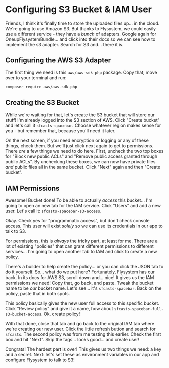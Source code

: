 # Configuring S3 Bucket & IAM User

Friends, I think it's finally time to store the uploaded files up... in the cloud.
We're going to use Amazon S3. But thanks to Flysystem, we could easily use a different
service - they have a *bunch* of adapters. Google again for OneupFlysystemBundle...
and click into their docs so we can see how to implement the s3 adapter. Search
for S3 and... there it is.

## Configuring the AWS S3 Adapter

The first thing we need is this `aws/aws-sdk-php` package. Copy that, move over
to your terminal and run:

```terminal
composer require aws/aws-sdk-php
```

## Creating the S3 Bucket

While we're waiting for that, let's create the S3 bucket that will store our stuff!
I'm already logged into the S3 section of AWS. Click "Create bucket" and let's
call it `sfcasts-spacebar`. Choose whatever region makes sense for you - but remember
that, because you'll need it later.

On the next screen, if you need encryption or logging or any of these things, check
them. But we'll just click next again to get to permissions. There *are* a few things
we need to do here. First, uncheck the two top boxes for "Block new public ACLs"
and "Remove public access granted through public ACLs". By unchecking these boxes,
we can now have private files *and* public files all in the same bucket. Click
"Next" again and then "Create bucket".

## IAM Permissions

Awesome! Bucket done! To be able to actually *access* this bucket... I'm going
to open an new tab for the IAM service. Click "Users" and add a new user. Let's
call it: `sfcasts-spacebar-s3-access`.

Okay. Check yes for "programmatic access", but don't check console access. This
user will exist *solely* so we can use its credentials in our app to talk to S3.

For permissions, this is *always* the tricky part, at least for me. There are a lot
of existing "policies" that can grant different permissions to different services...
I'm going to open another tab to IAM and click to create a new policy.

There's a builder to help create the policy... or you can click the JSON tab to do
it yourself. So... what do we put here? Fortunately, Flysystem has our back. In its
docs for AWS S3, scroll down and... nice! It gives us the IAM permissions we need!
Copy that, go back, and paste. Tweak the bucket name to be *our* bucket name. Let's
see... it's `sfcasts-spacebar`. Back on the policy, paste that in both spots.

This policy basically gives the new user full access to this specific bucket. Click
"Review policy" and give it a name, how about `sfcasts-spacebar-full-s3-bucket-access`.
Ok, create policy!

With that done, close that tab and go back to the original IAM tab where we're
creating our new user. Click the little refresh button and search for `sfcasts`.
The second policy was from me testing this earlier. Check the first box and hit
"Next". Skip the tags... looks good... and create user!

Congrats! The hardest part is over! This gives us two things we need: a key and
a secret. Next: let's set these as environment variables in our app and configure
Flysystem to talk to S3!
